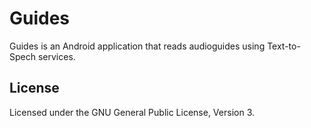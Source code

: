 # Guides #

Guides is an Android application that reads audioguides using Text-to-Spech services.

## License ##

Licensed under the GNU General Public License, Version 3.
